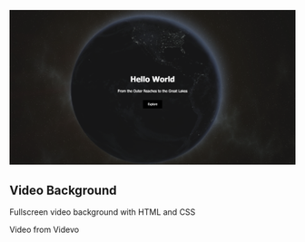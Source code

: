 ![Video Background](video-background-view2.png)

## Video Background

Fullscreen video background with HTML and CSS

Video from Videvo
